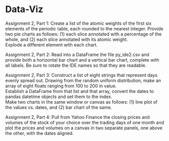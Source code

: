 # Data-Viz
Assignment 2, Part 1: Create a list of the atomic weights of the first six elements of the periodic table, each rounded to the nearest integer. 
Provide two pie charts as follows: (1) each slice annotated with a percentage of the whole, and (2) each slice annotated with its atomic weight.  
Explode a different element with each chart.

Assignment 2, Part 2: Read into a DataFrame the file py_ide2.csv and provide both a horizontal bar chart and a vertical bar chart, complete with all labels. 
Be sure to rotate the IDE names so that they are readable.

Assignment 2, Part 3: Construct a list of eight strings that represent days evenly spread out. 
Drawing from the random uniform distribution, make an array of eight floats ranging from 100 to 200 in value.  
Establish a DataFrame from that list and that array, convert the dates to pandas datetime objects and set them to the index.  
Make two charts in the same window or canvas as follows: (1) line plot of the values vs. dates, and (2) bar chart of the same.

Assignment 2, Part 4: Pull from Yahoo Finance the closing prices and volumes of the stock of your choice over the trading days of one month and plot 
the prices and volumes on a canvas in two separate panels, one above the other, with the dates aligned.
